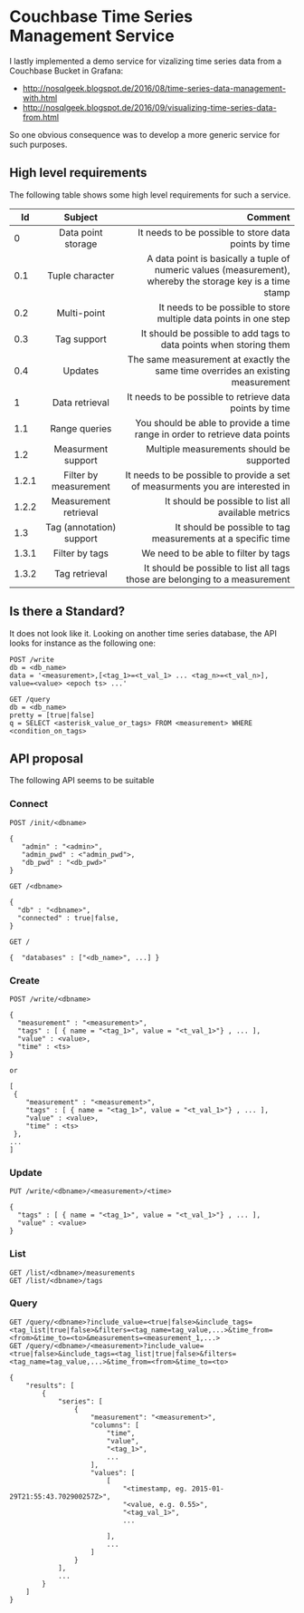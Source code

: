 # Couchbase Time Series Management Service

I lastly implemented a demo service for vizalizing time series data from a Couchbase Bucket in Grafana:

* http://nosqlgeek.blogspot.de/2016/08/time-series-data-management-with.html
* http://nosqlgeek.blogspot.de/2016/09/visualizing-time-series-data-from.html

So one obvious consequence was to develop a more generic service for such purposes.


## High level requirements

The following table shows some high level requirements for such a service.

| Id            | Subject            | Comment                                              |
| ------------- |:------------------:| ----------------------------------------------------:|
| 0             | Data point storage | It needs to be possible to store data points by time |
| 0.1           | Tuple character    | A data point is basically a tuple of numeric values (measurement), whereby the storage key is a time stamp |
| 0.2            | Multi-point     | It needs to be possible to store multiple data points in one step|
| 0.3            | Tag support   | It should be possible to add tags to data points when storing them|
| 0.4            | Updates  | The same measurement at exactly the same time overrides an existing measurement|
| 1             | Data retrieval     | It needs to be possible to retrieve data points by time|
| 1.1           | Range queries      | You should be able to provide a time range in order to retrieve data points|
| 1.2           | Measurment support  | Multiple measurements should be supported|
| 1.2.1           | Filter by measurement   | It needs to be possible to provide a set of measurments you are interested in|
| 1.2.2           | Measurement retrieval   | It should be possible to list all available metrics|
| 1.3           | Tag (annotation) support  | It should be possible to tag measurements at a specific time|
| 1.3.1          | Filter by tags  | We need to be able to filter by tags|
| 1.3.2           | Tag retrieval  | It should be possible to list all tags those are belonging to a measurement|


## Is there a Standard?

It does not look like it. Looking on another time series database, the API looks for instance as the following one:

```
POST /write
db = <db_name>
data = '<measurement>,[<tag_1>=<t_val_1> ... <tag_n>=<t_val_n>], value=<value> <epoch ts> ...'

GET /query
db = <db_name>
pretty = [true|false]
q = SELECT <asterisk_value_or_tags> FROM <measurement> WHERE <condition_on_tags>
```

## API proposal

The following API seems to be suitable

### Connect

```
POST /init/<dbname>

{
   "admin" : "<admin>",
   "admin_pwd" : <"admin_pwd">,
   "db_pwd" : "<db_pwd>"
}

GET /<dbname>

{ 
  "db" : "<dbname>",
  "connected" : true|false,
}

GET /

{  "databases" : ["<db_name>", ...] }
```


### Create

```
POST /write/<dbname>

{
  "measurement" : "<measurement>",
  "tags" : [ { name = "<tag_1>", value = "<t_val_1>"} , ... ],
  "value" : <value>,
  "time" : <ts>
}

or

[
 {
    "measurement" : "<measurement>",
    "tags" : [ { name = "<tag_1>", value = "<t_val_1>"} , ... ],
    "value" : <value>,
    "time" : <ts>
 },
...
]
```

### Update

```
PUT /write/<dbname>/<measurement>/<time>

{
  "tags" : [ { name = "<tag_1>", value = "<t_val_1>"} , ... ],
  "value" : <value>
}
```

### List

```
GET /list/<dbname>/measurements
GET /list/<dbname>/tags
```

### Query

```
GET /query/<dbname>?include_value=<true|false>&include_tags=<tag_list|true|false>&filters=<tag_name=tag_value,...>&time_from=<from>&time_to=<to>&measurements=<measurement_1,...>
GET /query/<dbname>/<measurement>?include_value=<true|false>&include_tags=<tag_list|true|false>&filters=<tag_name=tag_value,...>&time_from=<from>&time_to=<to>

{
    "results": [
        {
            "series": [
                {
                    "measurement": "<measurement>",
                    "columns": [
                        "time",
                        "value",
                        "<tag_1>",
                        ...
                    ],
                    "values": [
                        [
                            "<timestamp, eg. 2015-01-29T21:55:43.702900257Z>",
                            "<value, e.g. 0.55>",
                            "<tag_val_1>",
                            ...
                            
                        ],
                        ...
                    ]
                }
            ],
            ...
        }
    ]
}
```

